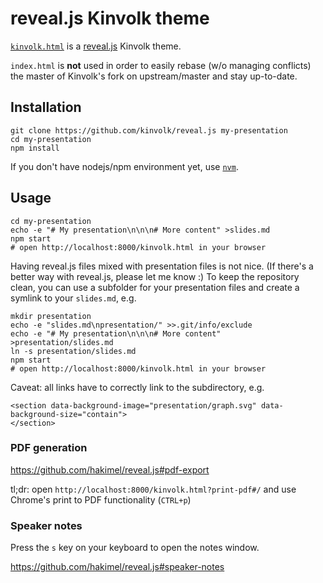 # reveal.js Kinvolk theme

[`kinvolk.html`](kinvolk.html) is a [reveal.js](https://github.com/hakimel/reveal.js)
Kinvolk theme.

`index.html` is **not** used in order to easily rebase (w/o managing conflicts)
the master of Kinvolk's fork on upstream/master and stay up-to-date.

## Installation

```
git clone https://github.com/kinvolk/reveal.js my-presentation
cd my-presentation
npm install
```

If you don't have nodejs/npm environment yet, use [`nvm`](https://github.com/creationix/nvm).

## Usage

```
cd my-presentation
echo -e "# My presentation\n\n\n# More content" >slides.md
npm start
# open http://localhost:8000/kinvolk.html in your browser
```

Having reveal.js files mixed with presentation files is not nice. (If there's a
better way with reveal.js, please let me know :) To keep the repository clean,
you can use a subfolder for your presentation files and create a symlink to your
`slides.md`, e.g.

```
mkdir presentation
echo -e "slides.md\npresentation/" >>.git/info/exclude
echo -e "# My presentation\n\n\n# More content" >presentation/slides.md
ln -s presentation/slides.md
npm start
# open http://localhost:8000/kinvolk.html in your browser
```

Caveat: all links have to correctly link to the subdirectory, e.g.

```
<section data-background-image="presentation/graph.svg" data-background-size="contain">
</section>
```

### PDF generation

https://github.com/hakimel/reveal.js#pdf-export

tl;dr: open `http://localhost:8000/kinvolk.html?print-pdf#/` and use Chrome's
print to PDF functionality (`CTRL+p`)

### Speaker notes

Press the `s` key on your keyboard to open the notes window.

https://github.com/hakimel/reveal.js#speaker-notes
